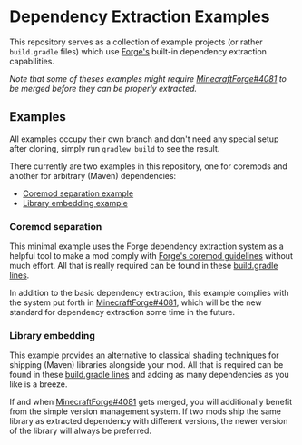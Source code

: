 Dependency Extraction Examples
==============================

This repository serves as a collection of example projects (or rather `build.gradle` files) which use [Forge's](https://github.com/MinecraftForge/MinecraftForge) built-in dependency extraction capabilities.

*Note that some of theses examples might require [MinecraftForge#4081](https://github.com/MinecraftForge/MinecraftForge/pull/4081) to be merged before they can be properly extracted.*

Examples
--------

All examples occupy their own branch and don't need any special setup after cloning, simply run `gradlew build` to see the result.

There currently are two examples in this repository, one for coremods and another for arbitrary (Maven) dependencies:

 - [Coremod separation example](https://github.com/PaleoCrafter/Dependency-Extraction-Example/blob/coremod-separation/#coremod-separation)
 - [Library embedding example](https://github.com/PaleoCrafter/Dependency-Extraction-Example/blob/library-embedding/#library-embedding)
 
### Coremod separation

This minimal example uses the Forge dependency extraction system as a helpful tool to make a mod comply with [Forge's coremod guidelines](http://www.minecraftforge.net/forum/topic/58706-regarding-minecraft-112-and-policy-changes/) without much effort. All that is really required can be found in these [build.gradle lines](https://github.com/PaleoCrafter/Dependency-Extraction-Example/blob/coremod-separation/build.gradle#L45).

In addition to the basic dependency extraction, this example complies with the system put forth in [MinecraftForge#4081](https://github.com/MinecraftForge/MinecraftForge/pull/4081), which will be the new standard for dependency extraction some time in the future.

### Library embedding

This example provides an alternative to classical shading techniques for shipping (Maven) libraries alongside your mod. All that is required can be found in these [build.gradle lines](https://github.com/PaleoCrafter/Dependency-Extraction-Example/blob/library-embedding/build.gradle#L45) and adding as many dependencies as you like is a breeze.

If and when [MinecraftForge#4081](https://github.com/MinecraftForge/MinecraftForge/pull/4081) gets merged, you will additionally benefit from the simple version management system. If two mods ship the same library as extracted dependency with different versions, the newer version of the library will always be preferred.
